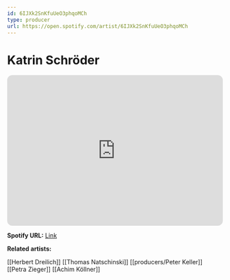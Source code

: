 ```yaml
---
id: 6IJXk2SnKfuUeO3phqoMCh
type: producer
url: https://open.spotify.com/artist/6IJXk2SnKfuUeO3phqoMCh
---
```

# Katrin Schröder

<iframe style="border-radius:12px" src="https://open.spotify.com/embed/artist/6IJXk2SnKfuUeO3phqoMCh" width="100%" height="352" frameBorder="0" allowfullscreen="" allow="autoplay; clipboard-write; encrypted-media; fullscreen; picture-in-picture" loading="lazy"></iframe>

**Spotify URL:** [Link](https://open.spotify.com/artist/6IJXk2SnKfuUeO3phqoMCh)

**Related artists:**

[[Herbert Dreilich]]
[[Thomas Natschinski]]
[[producers/Peter Keller]]
[[Petra Zieger]]
[[Achim Köllner]]
